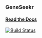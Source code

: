 ### GeneSeekr

#### [Read the Docs](https://OLC-Bioinformatics.github.io/GeneSeekr)

[![Build Status](https://travis-ci.org/OLC-Bioinformatics/GeneSeekr.svg?branch=dev)](https://travis-ci.org/OLC-Bioinformatics/GeneSeekr)
